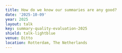 ```yaml
---
title: How do we know our summaries are any good?
date: '2025-10-09'
year: 2025
layout: talk
key: summary-quality-evaluation-2025
shield: talk-lightblue
venue: Ditto
location: Rotterdam, The Netherlands
---
```

